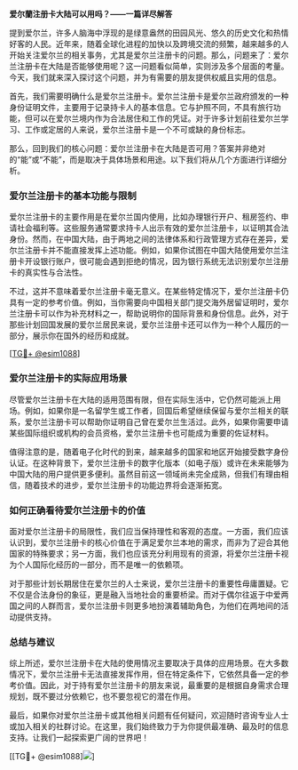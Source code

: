 **爱尔蘭注册卡大陆可以用吗？——一篇详尽解答**

提到爱尔兰，许多人脑海中浮现的是绿意盎然的田园风光、悠久的历史文化和热情好客的人民。近年来，随着全球化进程的加快以及跨境交流的频繁，越来越多的人开始关注爱尔兰的相关事务，尤其是爱尔兰注册卡的问题。那么，问题来了：爱尔兰注册卡在大陆是否能够使用呢？这一问题看似简单，实则涉及多个层面的考量。今天，我们就来深入探讨这个问题，并为有需要的朋友提供权威且实用的信息。

首先，我们需要明确什么是爱尔兰注册卡。爱尔兰注册卡是爱尔兰政府颁发的一种身份证明文件，主要用于记录持卡人的基本信息。它与护照不同，不具有旅行功能，但可以在爱尔兰境内作为合法居住和工作的凭证。对于许多计划前往爱尔兰学习、工作或定居的人来说，爱尔兰注册卡是一个不可或缺的身份标志。

那么，回到我们的核心问题：爱尔兰注册卡在大陆是否可用？答案并非绝对的“能”或“不能”，而是取决于具体场景和用途。以下我们将从几个方面进行详细分析。

### 爱尔兰注册卡的基本功能与限制

爱尔兰注册卡的主要作用是在爱尔兰国内使用，比如办理银行开户、租房签约、申请社会福利等。这些服务通常要求持卡人出示有效的爱尔兰注册卡，以证明其合法身份。然而，在中国大陆，由于两地之间的法律体系和行政管理方式存在差异，爱尔兰注册卡并不能直接发挥上述功能。例如，如果你试图在中国大陆使用爱尔兰注册卡开设银行账户，很可能会遇到拒绝的情况，因为银行系统无法识别爱尔兰注册卡的真实性与合法性。

不过，这并不意味着爱尔兰注册卡毫无意义。在某些特定情况下，爱尔兰注册卡仍具有一定的参考价值。例如，当你需要向中国相关部门提交海外居留证明时，爱尔兰注册卡可以作为补充材料之一，帮助说明你的国际背景和身份信息。此外，对于那些计划回国发展的爱尔兰居民来说，爱尔兰注册卡还可以作为一种个人履历的一部分，展示你在国外的经历和成就。

[[TG💪+ @esim1088](https://t.me/s/esim1088)]

### 爱尔兰注册卡的实际应用场景

尽管爱尔兰注册卡在大陆的适用范围有限，但在实际生活中，它仍然可能派上用场。例如，如果你是一名留学生或工作者，回国后希望继续保留与爱尔兰相关的联系，爱尔兰注册卡可以帮助你证明自己曾在爱尔兰生活过。此外，如果你需要申请某些国际组织或机构的会员资格，爱尔兰注册卡也可能成为重要的佐证材料。

值得注意的是，随着电子化时代的到来，越来越多的国家和地区开始接受数字身份认证。在这种背景下，爱尔兰注册卡的数字化版本（如电子版）或许在未来能够为中国大陆的用户提供更多便利。虽然目前这一领域尚未完全成熟，但我们有理由相信，随着技术的进步，爱尔兰注册卡的功能边界将会逐渐拓宽。

### 如何正确看待爱尔兰注册卡的价值

面对爱尔兰注册卡的局限性，我们应当保持理性和客观的态度。一方面，我们应该认识到，爱尔兰注册卡的核心价值在于满足爱尔兰本地的需求，而非为了迎合其他国家的特殊要求；另一方面，我们也应该充分利用现有的资源，将爱尔兰注册卡视为个人国际化经历的一部分，而不是唯一的依赖项。

对于那些计划长期居住在爱尔兰的人士来说，爱尔兰注册卡的重要性毋庸置疑。它不仅是合法身份的象征，更是融入当地社会的重要桥梁。而对于偶尔往返于中爱两国之间的人群而言，爱尔兰注册卡则更多地扮演着辅助角色，为他们在两地间的活动提供支持。

### 总结与建议

综上所述，爱尔兰注册卡在大陆的使用情况主要取决于具体的应用场景。在大多数情况下，爱尔兰注册卡无法直接发挥作用，但在特定条件下，它依然具备一定的参考价值。因此，对于持有爱尔兰注册卡的朋友来说，最重要的是根据自身需求合理规划，既不要过分依赖它，也不要忽视它的潜在作用。

最后，如果你对爱尔兰注册卡或其他相关问题有任何疑问，欢迎随时咨询专业人士或加入相关的社群讨论。在这里，我们始终致力于为你提供最准确、最及时的信息支持。让我们一起探索更广阔的世界吧！

[[TG💪+ @esim1088]![](https://i.postimg.cc/4NQfJmqS/Snipaste-2025-05-13-00-14-12.png)]